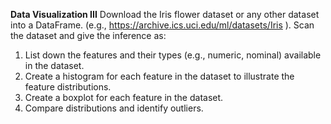 <b>Data Visualization III</b>
Download the Iris flower dataset or any other dataset into a DataFrame. (e.g.,
https://archive.ics.uci.edu/ml/datasets/Iris ). Scan the dataset and give the inference as:
1. List down the features and their types (e.g., numeric, nominal) available in the dataset.
2. Create a histogram for each feature in the dataset to illustrate the feature distributions.
3. Create a boxplot for each feature in the dataset.
4. Compare distributions and identify outliers.
